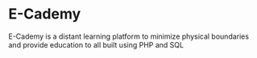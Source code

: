 # E-Cademy
E-Cademy is a distant learning platform to minimize physical boundaries and provide education to all built using PHP and SQL
